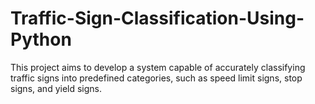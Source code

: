 # Traffic-Sign-Classification-Using-Python
This project aims to develop a system capable of accurately classifying traffic signs into predefined categories, such as speed limit signs, stop signs, and yield signs.
